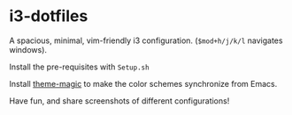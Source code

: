 # i3-dotfiles

A spacious, minimal, vim-friendly i3 configuration. (`$mod+h/j/k/l` navigates windows).

Install the pre-requisites with `Setup.sh`

Install [theme-magic](https://github.com/jcaw/theme-magic) to make the color schemes synchronize from Emacs.

Have fun, and share screenshots of different configurations!
